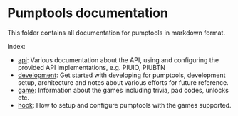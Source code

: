 # Pumptools documentation
This folder contains all documentation for pumptools in markdown format.

Index:
* [api](api/api.md): Various documentation about the API, using and configuring the provided API implementations, e.g.
PIUIO, PIUBTN
* [development](development/development.md): Get started with developing for pumptools, development setup, architecture
and notes about various efforts for future reference.
* [game](game/game.md): Information about the games including trivia, pad codes, unlocks etc.
* [hook](hook/hook.md): How to setup and configure pumptools with the games supported.